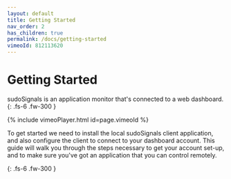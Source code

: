 ```yaml
---
layout: default
title: Getting Started
nav_order: 2
has_children: true
permalink: /docs/getting-started
vimeoId: 812113620
---
```


# Getting Started

sudoSignals is an application monitor that's connected to a web dashboard. 
{: .fs-6 .fw-300 }

{% include vimeoPlayer.html id=page.vimeoId %}

To get started we need to install the local sudoSignals client application, and also configure the client to connect to your dashboard account. This guide will walk you through the steps necessary to get your account set-up, and to make sure you've got an application that you can control remotely. 

{: .fs-6 .fw-300 }